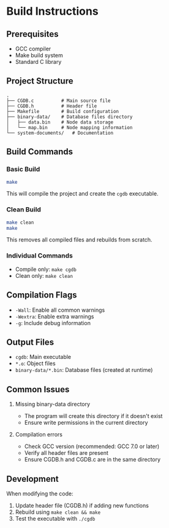 # Build Instructions

## Prerequisites
- GCC compiler
- Make build system
- Standard C library

## Project Structure
```
.
├── CGDB.c          # Main source file
├── CGDB.h          # Header file
├── Makefile        # Build configuration
├── binary-data/    # Database files directory
│   ├── data.bin    # Node data storage
│   └── map.bin     # Node mapping information
└── system-documents/   # Documentation
```

## Build Commands

### Basic Build
```bash
make
```
This will compile the project and create the `cgdb` executable.

### Clean Build
```bash
make clean
make
```
This removes all compiled files and rebuilds from scratch.

### Individual Commands
- Compile only: `make cgdb`
- Clean only: `make clean`

## Compilation Flags
- `-Wall`: Enable all common warnings
- `-Wextra`: Enable extra warnings
- `-g`: Include debug information

## Output Files
- `cgdb`: Main executable
- `*.o`: Object files
- `binary-data/*.bin`: Database files (created at runtime)

## Common Issues
1. Missing binary-data directory
   - The program will create this directory if it doesn't exist
   - Ensure write permissions in the current directory

2. Compilation errors
   - Check GCC version (recommended: GCC 7.0 or later)
   - Verify all header files are present
   - Ensure CGDB.h and CGDB.c are in the same directory

## Development
When modifying the code:
1. Update header file (CGDB.h) if adding new functions
2. Rebuild using `make clean && make`
3. Test the executable with `./cgdb` 